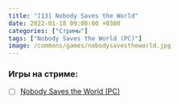 ```yaml
---
title: "[13] Nobody Saves the World"
date: 2022-01-18 09:00:00 +0300
categories: ["Стримы"]
tags: ["Nobody Saves the World (PC)"]
image: /commons/games/nobodysavestheworld.jpg
---
```


### Игры на стриме:
+ [ ] [Nobody Saves the World (PC)](/tags/nobody-saves-the-world-pc)
